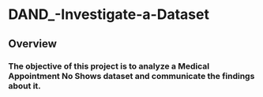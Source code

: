 # DAND_-Investigate-a-Dataset
## Overview
### The objective of this project is to analyze a Medical Appointment No Shows dataset and communicate the findings about it.
